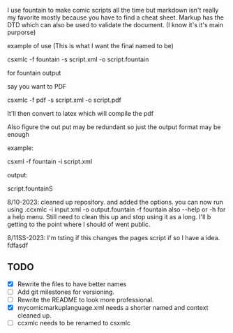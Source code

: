 
I use fountain to make comic scripts all the time but markdown isn't really my favorite mostly because you have to find a cheat sheet. Markup has the DTD which can also be used to validate the document. (I know it's it's main purporse)

example of use (This is what I want the final named to be)

csxmlc -f fountain -s script.xml -o script.fountain

for fountain output

say you want to PDF

csxmlc -f pdf -s script.xml -o script.pdf

It'll then convert to latex which will compile the pdf

Also figure the out put may be redundant so just the output format may be enough

example:

csxml -f fountain -i script.xml

output:

script.fountainS

8/10-2023:
cleaned up repository. and added the options.
you can now run using .ccxmlc -i input.xml -o output.fountain -f fountain
also --help or -h for a help menu.
Still need to clean this up and stop using it as a long. I'll b getting to the point where I should of went public.

8/11SS-2023:
I'm tsting if this changes the pages script if so I have a idea. fdfasdf
## TODO

 - [x] Rewrite the files to have better names
 - [ ] Add git milestones for versioning.
 - [ ] Rewrite the README  to look more professional.
 - [x] mycomicmarkuplanguage.xml needs a shorter named and context cleaned up.
 - [ ] ccxmlc needs to be renamed to csxmlc